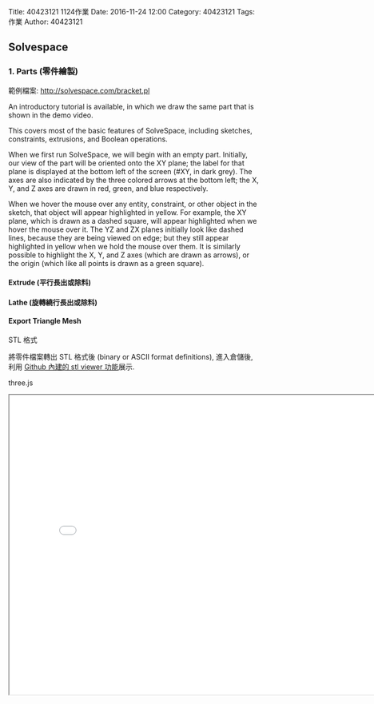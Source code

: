 Title: 40423121 1124作業
Date: 2016-11-24 12:00
Category: 40423121
Tags: 作業
Author: 40423121



<h2>Solvespace</h2>
<h3>1. Parts (零件繪製)</h3>
<p>範例檔案: <a href="http://solvespace.com/bracket.pl">http://solvespace.com/bracket.pl</a></p>
<p>An introductory tutorial is available, in which we draw the same part that is shown in the demo video. </p>
<p>This covers most of the basic features of SolveSpace, including sketches, constraints, extrusions, and Boolean operations.</p>
<p>When we first run SolveSpace, we will begin with an empty part. Initially, our view of the part will be oriented onto the XY plane; the label for that plane is displayed at the bottom left of the screen (#XY, in dark grey). The axes are also indicated by the three colored arrows at the bottom left; the X, Y, and Z axes are drawn in red, green, and blue respectively.</p>
<p>When we hover the mouse over any entity, constraint, or other object in the sketch, that object will appear highlighted in yellow. For example, the XY plane, which is drawn as a dashed square, will appear highlighted when we hover the mouse over it. The YZ and ZX planes initially look like dashed lines, because they are being viewed on edge; but they still appear highlighted in yellow when we hold the mouse over them. It is similarly possible to highlight the X, Y, and Z axes (which are drawn as arrows), or the origin (which like all points is drawn as a green square).</p>
<h4>Extrude (平行長出或除料)</h4>
<h4>Lathe (旋轉繞行長出或除料)</h4>
<h4>Export Triangle Mesh</h4>
<p>STL 格式</p>
<p>將零件檔案轉出 STL 格式後 (binary or ASCII format definitions), 進入倉儲後, 利用 <a href="https://help.github.com/articles/3d-file-viewer/">Github 內建的 stl viewer 功能</a>展示.</p>
<p>three.js</p>
<iframe src="./../w7/1124.html" width="800" height="600"></iframe>

